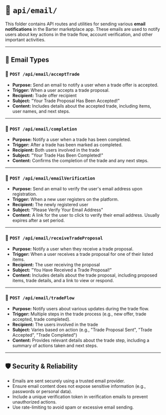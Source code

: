 
# 📧 `api/email/`

This folder contains API routes and utilities for sending various **email notifications** in the Barter marketplace app. These emails are used to notify users about key actions in the trade flow, account verification, and other important activities.

---

## 📁 Email Types

### 📩 `POST /api/email/acceptTrade`
- **Purpose:** Send an email to notify a user when a trade offer is accepted.
- **Trigger:** When a user accepts a trade proposal.
- **Recipient:** Trade offer recipient
- **Subject:** "Your Trade Proposal Has Been Accepted!"
- **Content:** Includes details about the accepted trade, including items, user names, and next steps.

---

### 📩 `POST /api/email/completion`
- **Purpose:** Notify a user when a trade has been completed.
- **Trigger:** After a trade has been marked as completed.
- **Recipient:** Both users involved in the trade
- **Subject:** "Your Trade Has Been Completed!"
- **Content:** Confirms the completion of the trade and any next steps.

---

### 📩 `POST /api/email/emailVerification`
- **Purpose:** Send an email to verify the user's email address upon registration.
- **Trigger:** When a new user registers on the platform.
- **Recipient:** The newly registered user
- **Subject:** "Please Verify Your Email Address"
- **Content:** A link for the user to click to verify their email address. Usually expires after a set period.

---

### 📩 `POST /api/email/receiveTradeProposal`
- **Purpose:** Notify a user when they receive a trade proposal.
- **Trigger:** When a user receives a trade proposal for one of their listed items.
- **Recipient:** The user receiving the proposal
- **Subject:** "You Have Received a Trade Proposal!"
- **Content:** Includes details about the trade proposal, including proposed items, trade details, and a link to view or respond.

---

### 📩 `POST /api/email/tradeFlow`
- **Purpose:** Notify users about various updates during the trade flow.
- **Trigger:** Multiple steps in the trade process (e.g., new offer, trade accepted, trade completed).
- **Recipient:** The users involved in the trade
- **Subject:** Varies based on action (e.g., "Trade Proposal Sent", "Trade Accepted", "Trade Completed")
- **Content:** Provides relevant details about the trade step, including a summary of actions taken and next steps.

---

## 🛡️ Security & Reliability

- Emails are sent securely using a trusted email provider.
- Ensure email content does not expose sensitive information (e.g., passwords or personal data).
- Include a unique verification token in verification emails to prevent unauthorized actions.
- Use rate-limiting to avoid spam or excessive email sending.